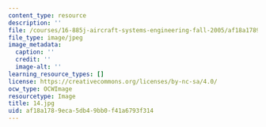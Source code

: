 ```yaml
---
content_type: resource
description: ''
file: /courses/16-885j-aircraft-systems-engineering-fall-2005/af18a1789eca5db49bb0f41a6793f314_14.jpg
file_type: image/jpeg
image_metadata:
  caption: ''
  credit: ''
  image-alt: ''
learning_resource_types: []
license: https://creativecommons.org/licenses/by-nc-sa/4.0/
ocw_type: OCWImage
resourcetype: Image
title: 14.jpg
uid: af18a178-9eca-5db4-9bb0-f41a6793f314
---
```

